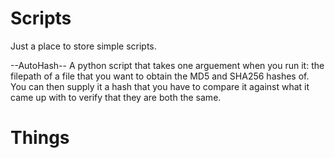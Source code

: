 # Scripts
Just a place to store simple scripts.

--AutoHash-- A python script that takes one arguement when you run it: the filepath of a file that you want to obtain the MD5 and SHA256 hashes of.
You can then supply it a hash that you have to compare it against what it came up with to verify that they are both the same. 


# Things

